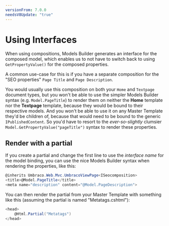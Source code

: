 ```yaml
---
versionFrom: 7.0.0
needsV8Update: "true"
---
```


# Using Interfaces

When using compositions, Models Builder generates an interface for the composed model, which enables
us to not have to switch back to using `GetPropertyValue()` for the composed properties.

A common use-case for this is if you have a separate composition for the "SEO properties" `Page Title` and `Page Description`.

You would usually use this composition on both your `Home` and `Textpage` document types, but you won't
be able to use the simpler Models Builder syntax (e.g. `Model.PageTitle`) to render them on neither the **Home** template nor
the **Textpage** template, because they would be bound to their respective models. And you won't be able to use it on any Master Template they'd be children of, because that would need to be bound to the generic `IPublishedContent`.
So you'd have to resort to
the *ever-so-slightly* clumsier `Model.GetPropertyValue("pageTitle")` syntax to render these properties.

## Render with a partial

If you create a partial and change the first line to use the *interface name* for the model binding, you can use the nice Models Builder syntax when rendering the properties, like this:

```csharp
@inherits Umbraco.Web.Mvc.UmbracoViewPage<ISeocomposition>
<title>@Model.PageTitle</title>
<meta name="description" content="@Model.PageDescription">
```

You can then render the partial from your Master Template with something like this (assuming the partial is named "Metatags.cshtml"):

```csharp
<head>
    @Html.Partial("Metatags")
</head>
```

